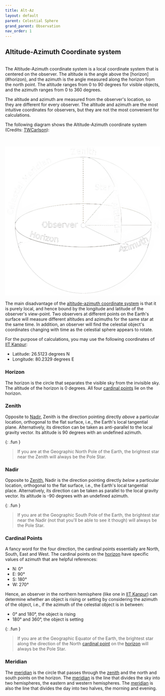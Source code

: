 ```yaml
---
title: Alt-Az
layout: default
parent: Celestial Sphere
grand_parent: Observation
nav_order: 1
---
```


## Altitude-Azimuth Coordinate system

<br />
The Altitude-Azimuth coordinate system is a local coordinate system that is centered on the observer. The altitude is the angle above the [horizon](#horizon), and the azimuth is the angle measured along the horizon from the north point. The altitude ranges from 0 to 90 degrees for visible objects, and the azimuth ranges from 0 to 360 degrees.

The altitude and azimuth are measured from the observer's location, so they are different for every observer. The altitude and azimuth are the most intuitive coordinates for observers, but they are not the most convenient for calculations.

The following diagram shows the Altitude-Azimuth coordinate system (Credits: [TWCarlson](https://commons.wikimedia.org/wiki/User_talk:TWCarlson)):

<br />

![Alt-Az Coordinate Sphere](../../assets/images/observation/celestial%20sphere/alt%20az/sphere.png)

The main disadvantage of the [altitude-azimuth coordinate system](#altitude-azimuth-coordinate-system) is that it is purely local, and hence bound by the longitude and latitude of the observer's view-point. Two observers at different points on the Earth's surface will measure different altitudes and azimuths for the same star at the same time. In addition, an observer will find the celestial object's coordinates changing with time as the celestial sphere appears to rotate.

For the purpose of calculations, you may use the following coordinates of [IIT Kanpur](https://www.iitk.ac.in/):

- Latitude: 26.5123 degrees N
- Longitude: 80.2329 degrees E

### Horizon

The horizon is the circle that separates the visible sky from the invisible sky. The altitude of the horizon is 0 degrees. All four [cardinal points](#cardinal-points) lie on the horizon.

### Zenith

Opposite to [Nadir](#nadir), Zenith is the direction pointing directly _above_ a particular location, orthogonal to the flat surface, i.e., the Earth's local tangential plane. Alternatively, its direction can be taken as anti-parallel to the local gravity vector. Its altitude is 90 degrees with an undefined azimuth.

{: .fun }

> If you are at the Geographic North Pole of the Earth, the brightest star near the Zenith will always be the Pole Star.

### Nadir

Opposite to [Zenith](#zenith), Nadir is the direction pointing directly _below_ a particular location, orthogonal to the flat surface, i.e., the Earth's local tangential place. Alternatively, its direction can be taken as parallel to the local gravity vector. Its altitude is -90 degrees with an undefined azimuth.

{: .fun }

> If you are at the Geographic South Pole of the Earth, the brightest star near the Nadir (not that you'll be able to see it though) will always be the Pole Star.

### Cardinal Points

A fancy word for the four direction, the cardinal points essentially are North, South, East and West. The cardinal points on the [horizon](#horizon) have specific values of azimuth that are helpful references:

- N: 0°
- E: 90°
- S: 180°
- W: 270°

Hence, an observer in the northern hemisphere (like one in [IIT Kanpur](https://www.iitk.ac.in)) can determine whether an object is rising or setting by considering the azimuth of the object, i.e., if the azimuth of the celestial object is in between:

- 0° and 180°, the object is rising
- 180° and 360°, the object is setting

{: .fun }

> If you are at the Geographic Equator of the Earth, the brightest star along the direction of the North [cardinal point](#cardinal-points) on the [horizon](#horizon) will always be the Pole Star.

### Meridian

The [meridian](#meridian) is the circle that passes through the [zenith](#zenith) and the north and south points on the horizon. The [meridian](#meridian) is the line that divides the sky into two hemispheres, the eastern and western hemispheres. The [meridian](#meridian) is also the line that divides the day into two halves, the morning and evening.
